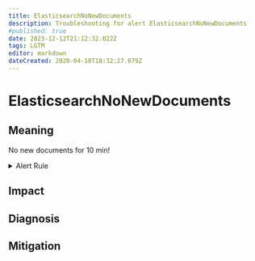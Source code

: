 ```yaml
---
title: ElasticsearchNoNewDocuments
description: Troubleshooting for alert ElasticsearchNoNewDocuments
#published: true
date: 2023-12-12T21:12:32.022Z
tags: LGTM
editor: markdown
dateCreated: 2020-04-10T18:32:27.079Z
---
```


# ElasticsearchNoNewDocuments

## Meaning
[//]: # "Short paragraph that explains what the alert means"
No new documents for 10 min!

<details>
  <summary>Alert Rule</summary>

  ```yaml
alert: ElasticsearchNoNewDocuments
expr: increase(elasticsearch_indices_indexing_index_total{es_data_node="true"}[10m]) < 1
for: 0m
labels:
    severity: warning
annotations:
    summary: Elasticsearch no new documents (instance {{ $labels.instance }})
    description: |-
        No new documents for 10 min!
          VALUE = {{ $value }}
          LABELS = {{ $labels }}
    runbook: https://github.com/srerun/prometheus-alerts/content/runbooks/ElasticsearchNoNewDocuments

  ```
</details>


## Impact
[//]: # "What could / will happen if the alert is not addressed"



## Diagnosis
[//]: # "Steps to take to identify the cause of the problem"



## Mitigation
[//]: # "The steps necessary to resolve the alert"
